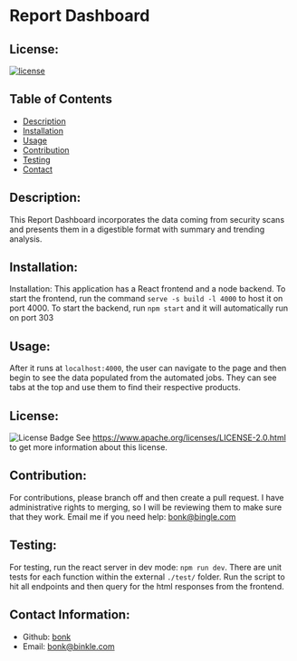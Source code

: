 
  # Report Dashboard

  ## License:
  [![license](https://img.shields.io/badge/license-Apache-blue.svg)](https://img.shields.io/badge/license-Apache-blue.svg)

  ## Table of Contents
  - [Description](#description)
  - [Installation](#installation)
  - [Usage](#usage)
  - [Contribution](#contribution)
  - [Testing](#testing)
  - [Contact](#contact)

  ## Description:
  This Report Dashboard incorporates the data coming from security scans and presents them in a digestible format with summary and trending analysis.
  
  ## Installation:
  Installation: This application has a React frontend and a node backend. To start the frontend, run the command `serve -s build -l 4000` to host it on port 4000. To start the backend, run `npm start` and it will automatically run on port 303

  ## Usage:
  After it runs at `localhost:4000`, the user can navigate to the page and then begin to see the data populated from the automated jobs. They can see tabs at the top and use them to find their respective products.

 ## License:
![License Badge](https://shields.io/badge/license-Apache-blue)
See https://www.apache.org/licenses/LICENSE-2.0.html to get more information about this license.


  ## Contribution:
  For contributions, please branch off and then create a pull request. I have administrative rights to merging, so I will be reviewing them to make sure that they work. Email me if you need help: bonk@bingle.com

  ## Testing:
  For testing, run the react server in dev mode: `npm run dev`. There are unit tests for each function within the external `./test/` folder. Run the script to hit all endpoints and then query for the html responses from the frontend.

  ## Contact Information:
  - Github: [bonk](https://github.com/bonk)
  - Email: [bonk@binkle.com](mailto:user@testexample.com)


